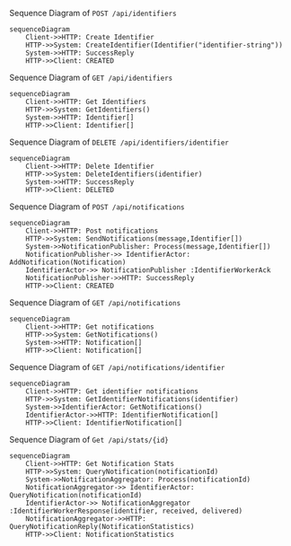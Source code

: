 Sequence Diagram of `POST /api/identifiers`

```mermaid
sequenceDiagram
    Client->>HTTP: Create Identifier 
    HTTP->>System: CreateIdentifier(Identifier("identifier-string"))
    System->>HTTP: SuccessReply
    HTTP->>Client: CREATED
 ```

Sequence Diagram of `GET /api/identifiers`

```mermaid
sequenceDiagram
    Client->>HTTP: Get Identifiers 
    HTTP->>System: GetIdentifiers()
    System->>HTTP: Identifier[]
    HTTP->>Client: Identifier[]
 ```

Sequence Diagram of `DELETE /api/identifiers/identifier`

```mermaid
sequenceDiagram
    Client->>HTTP: Delete Identifier 
    HTTP->>System: DeleteIdentifiers(identifier)
    System->>HTTP: SuccessReply
    HTTP->>Client: DELETED
 ```


Sequence Diagram of `POST /api/notifications`

```mermaid
sequenceDiagram
    Client->>HTTP: Post notifications 
    HTTP->>System: SendNotifications(message,Identifier[])
    System->>NotificationPublisher: Process(message,Identifier[])
    NotificationPublisher->> IdentifierActor: AddNotification(Notification)
    IdentifierActor->> NotificationPublisher :IdentifierWorkerAck
    NotificationPublisher->>HTTP: SuccessReply  
    HTTP->>Client: CREATED
 ```


Sequence Diagram of `GET /api/notifications`

```mermaid
sequenceDiagram
    Client->>HTTP: Get notifications 
    HTTP->>System: GetNotifications()
    System->>HTTP: Notification[]
    HTTP->>Client: Notification[]
 ```




Sequence Diagram of `GET /api/notifications/identifier`

```mermaid
sequenceDiagram
    Client->>HTTP: Get identifier notifications 
    HTTP->>System: GetIdentifierNotifications(identifier)
    System->>IdentifierActor: GetNotifications()
    IdentifierActor->>HTTP: IdentifierNotification[]
    HTTP->>Client: IdentifierNotification[]
 ```


Sequence Diagram of `Get /api/stats/{id}`

```mermaid
sequenceDiagram
    Client->>HTTP: Get Notification Stats  
    HTTP->>System: QueryNotification(notificationId)
    System->>NotificationAggregator: Process(notificationId)
    NotificationAggregator->> IdentifierActor: QueryNotification(notificationId)
    IdentifierActor->> NotificationAggregator :IdentifierWorkerResponse(identifier, received, delivered)
    NotificationAggregator->>HTTP: QueryNotificationReply(NotificationStatistics)  
    HTTP->>Client: NotificationStatistics
 ```